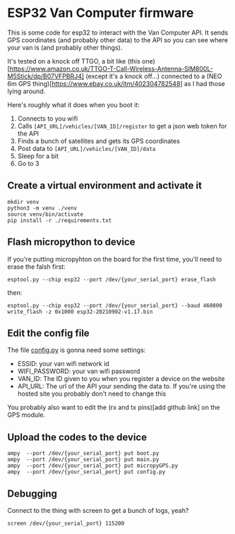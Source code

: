 # ESP32 Van Computer firmware

This is some code for esp32 to interact with the Van Computer API.  It sends GPS coordinates (and probably other data) to the API so you can see where your van is (and probably other things).

It's tested on a knock off TTGO, a bit like (this one)[https://www.amazon.co.uk/TTGO-T-Call-Wireless-Antenna-SIM800L-M5Stick/dp/B07VFPBRJ4] (except it's a knock off...) connected to a (NEO 6m GPS thing)[https://www.ebay.co.uk/itm/402304782548] as I had those lying around.

Here's roughly what it does when you boot it:

  1) Connects to you wifi
  2) Calls `[API_URL]/vehicles/[VAN_ID]/register` to get a json web token for the API
  3) Finds a bunch of satellites and gets its GPS coordinates
  4) Post data to `[API_URL]/vehicles/[VAN_ID]/data`
  5) Sleep for a bit
  6) Go to 3


## Create a virtual environment and activate it

```
mkdir venv
python3 -m venv ./venv
source venv/bin/activate
pip install -r ./requirements.txt
```


## Flash micropython to device

If you're putting micropyhton on the board for the first time, you'll need to erase the falsh first:

`esptool.py --chip esp32 --port /dev/{your_serial_port} erase_flash`

then:

`esptool.py --chip esp32 --port /dev/{your_serial_port} --baud 460800 write_flash -z 0x1000 esp32-20210902-v1.17.bin`


## Edit the config file

The file [config.py](config.py) is gonna need some settings:

  - ESSID: your van wifi network id
  - WIFI_PASSWORD: your van wifi password
  - VAN_ID: The ID given to you when you register a device on the website
  - API_URL: The url of the API your sending the data to. If you're using the hosted site you probably don't need to change this

You probably also want to edit the (rx and tx pins)[add github link] on the GPS module.

## Upload the codes to the device

```
ampy  --port /dev/{your_serial_port} put boot.py
ampy  --port /dev/{your_serial_port} put main.py
ampy  --port /dev/{your_serial_port} put micropyGPS.py
ampy  --port /dev/{your_serial_port} put config.py
```

## Debugging

Connect to the thing with screen to get a bunch of logs, yeah?

```
screen /dev/{your_serial_port} 115200
```

